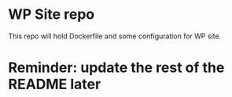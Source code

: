 # WP Site repo

This repo will hold Dockerfile and some configuration for WP site.


# Reminder: update the rest of the README later
